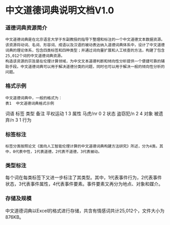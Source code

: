 # 中文道德词典说明文档V1.0
### 道德词典资源简介
    中文道德词典是在北京语言大学于东副教授的指导下整理和标注的一个中文道德文本数据资源。该资源将动词、名词、形容词、成语以及汉语的被动表达纳入道德词典体系中，设计了中文道德词典的理论体系，包含四类标签和四种类型；并通过词向量扩展和人工核查的方法，构建了包含25,012个词的中文道德词典资源。
    构造该资源的宗旨是在伦理计算领域，为中文文本道德判断和倾向性分析提供一个便捷可靠的辅助手段。中文道德词典可以用于解决道德分类的问题，同时也可以用于解决一般的倾向性分析的问题。
###  格式示例
    中文道德词典中，一般的格式为：
    表1  中文道德词典格式示例
词语	标签	类型	备注
平权运动	1	3	属性
马虎/nr	0	2	状态
盗窃犯/n	2	4	对象
被遗弃/n	3	1	行为

### 标签标注
    标签分类按照论文《面向人工智能伦理计算的中文道德词典构建方法研究》所述，分为4类。其中，0代表中性，1代表道德，2代表不道德，3代表被动。
### 类型标注
每个词在每类标签下又进一步标注了其类型。其中，1代表事件行为，2代表事件状态，3代表事件属性，4代表事件要素。事件要素又再分为地点、对象和媒介。
### 存储及规模
中文道德词典以Excel的格式进行存储，共含有情感词共计25,012个，文件大小为876KB。
